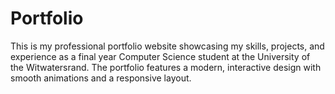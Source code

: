 # Portfolio
This is my professional portfolio website showcasing my skills, projects, and experience as a final year Computer Science student at the University of the Witwatersrand. The portfolio features a modern, interactive design with smooth animations and a responsive layout.
